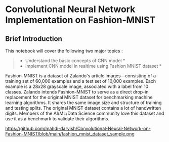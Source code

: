 # Convolutional Neural Network Implementation on Fashion-MNIST

## Brief Introduction

This notebook will cover the following two major topics :

> *  Understand the basic concepts of CNN model *
> * Implement CNN model in realtime using Fashion MNIST dataset *

Fashion-MNIST is a dataset of Zalando's article images—consisting of a training set of 60,000 examples and a test set of 10,000 examples. Each example is a 28x28 grayscale image, associated with a label from 10 classes. Zalando intends Fashion-MNIST to serve as a direct drop-in replacement for the original MNIST dataset for benchmarking machine learning algorithms. It shares the same image size and structure of training and testing splits. The original MNIST dataset contains a lot of handwritten digits. Members of the AI/ML/Data Science community love this dataset and use it as a benchmark to validate their algorithms. 

https://github.com/mahdi-darvish/Convolutional-Neural-Network-on-Fashion-MNIST/blob/main/fashion_mnist_dataset_sample.png